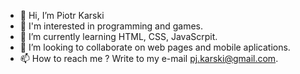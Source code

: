- 👋 Hi, I’m Piotr Karski
- 👀 I'm interested in programming and games.
- 🌱 I’m currently learning HTML, CSS, JavaScrpit.
- 💞️ I’m looking to collaborate on web pages and mobile aplications.
- 📫 How to reach me ? Write to my e-mail pj.karski@gmail.com.

<!---
PiotrKiraks/PiotrKiraks is a ✨ special ✨ repository because its `README.md` (this file) appears on your GitHub profile.
You can click the Preview link to take a look at your changes.
--->
